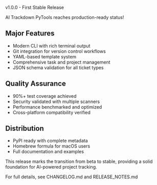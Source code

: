 v1.0.0 - First Stable Release

AI Trackdown PyTools reaches production-ready status!

## Major Features
- Modern CLI with rich terminal output
- Git integration for version control workflows
- YAML-based template system
- Comprehensive task and project management
- JSON schema validation for all ticket types

## Quality Assurance
- 90%+ test coverage achieved
- Security validated with multiple scanners
- Performance benchmarked and optimized
- Cross-platform compatibility verified

## Distribution
- PyPI ready with complete metadata
- Homebrew formula for macOS users
- Full documentation and examples

This release marks the transition from beta to stable, providing a solid foundation for AI-powered project tracking.

For full details, see CHANGELOG.md and RELEASE_NOTES.md